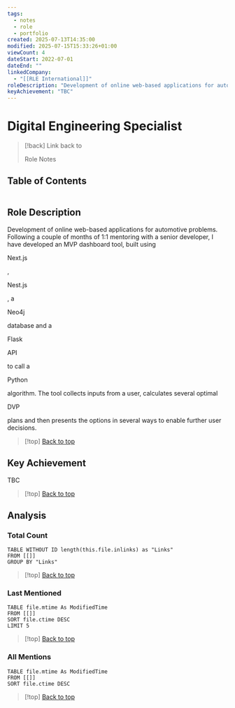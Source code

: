 ```yaml
---
tags:
  - notes
  - role
  - portfolio
created: 2025-07-13T14:35:00
modified: 2025-07-15T15:33:26+01:00
viewCount: 4
dateStart: 2022-07-01
dateEnd: ""
linkedCompany:
  - "[[RLE International]]"
roleDescription: "Development of online web-based applications for automotive problems. Following a couple of months of 1:1 mentoring with a senior developer, I have developed an MVP dashboard tool, built using <p class=\"mint-link\">Next.js</p>, <p class=\"mint-link\">Nest.js</p>, a <p class=\"mint-link\">Neo4j</p> database and a <p class=\"mint-link\">Flask</p> <p class=\"mint-link\">API</p> to call a <p class=\"mint-link\">Python</p> algorithm. The tool collects inputs from a user, calculates several optimal <p class=\"mint-link\">DVP</p> plans and then presents the options in several ways to enable further user decisions."
keyAchievement: "TBC"
---
```

# Digital Engineering Specialist

> [!back] Link back to <p class="mint-link">Role Notes</p>

## Table of Contents
```table-of-contents
```

## Role Description

Development of online web-based applications for automotive problems. Following a couple of months of 1:1 mentoring with a senior developer, I have developed an MVP dashboard tool, built using <p class="mint-link">Next.js</p>, <p class="mint-link">Nest.js</p>, a <p class="mint-link">Neo4j</p> database and a <p class="mint-link">Flask</p> <p class="mint-link">API</p> to call a <p class="mint-link">Python</p> algorithm. The tool collects inputs from a user, calculates several optimal <p class="mint-link">DVP</p> plans and then presents the options in several ways to enable further user decisions.

>[!top] [Back to top](#Table%20of%20Contents)

## Key Achievement

TBC

>[!top] [Back to top](#Table%20of%20Contents)

## Analysis

### Total Count

```dataview
TABLE WITHOUT ID length(this.file.inlinks) as "Links"
FROM [[]]
GROUP BY "Links"
```

>[!top] [Back to top](#Table%20of%20Contents)

### Last Mentioned

```dataview
TABLE file.mtime As ModifiedTime
FROM [[]]
SORT file.ctime DESC
LIMIT 5
```

>[!top] [Back to top](#Table%20of%20Contents)

### All Mentions

```dataview
TABLE file.mtime As ModifiedTime
FROM [[]]
SORT file.ctime DESC
```

>[!top] [Back to top](#Table%20of%20Contents)